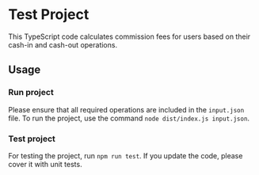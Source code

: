 # Test Project

This TypeScript code calculates commission fees for users based on their cash-in and cash-out operations.

## Usage

### Run project
Please ensure that all required operations are included in the `input.json` file. To run the project, use the command `node dist/index.js input.json`.

### Test project
For testing the project, run `npm run test`. If you update the code, please cover it with unit tests.
